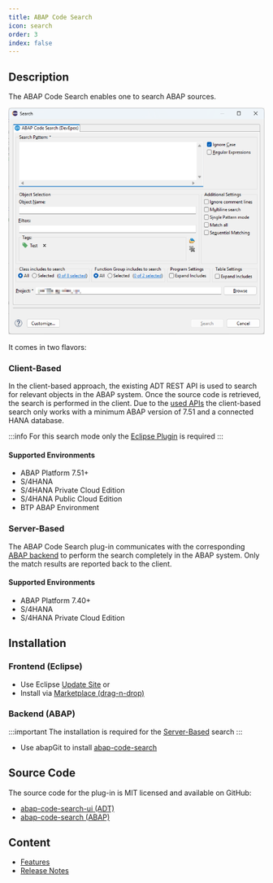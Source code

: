 ```yaml
---
title: ABAP Code Search
icon: search
order: 3
index: false
---
```


## Description

The ABAP Code Search enables one to search ABAP sources.

![Code Search Dialog](./img/search-dialog.png)

It comes in two flavors:

### Client-Based

In the client-based approach, the existing ADT REST API is used to search for relevant objects in the ABAP system. Once the source code is retrieved, the search is performed in the client. Due to the [used APIs](https://help.sap.com/docs/abap-cloud/abap-development-tools-user-guide/abap-repository-trees-concept?locale=en-US) the client-based search only works with a minimum ABAP version of 7.51 and a connected HANA database.

:::info
For this search mode only the [Eclipse Plugin](#frontend-eclipse) is required
:::

#### Supported Environments

- ABAP Platform 7.51+
- S/4HANA
- S/4HANA Private Cloud Edition
- S/4HANA Public Cloud Edition
- BTP ABAP Environment

### Server-Based

The ABAP Code Search plug-in communicates with the corresponding [ABAP backend](#backend-abap) to perform the search completely in the ABAP system. Only the match results are reported back to the client.

#### Supported Environments

- ABAP Platform 7.40+
- S/4HANA
- S/4HANA Private Cloud Edition

## Installation

### Frontend (Eclipse)

- Use Eclipse [Update Site](https://eclipse.devepos.com/latest) or
- Install via [Marketplace (drag-n-drop)](https://marketplace.eclipse.org/marketplace-client-intro?mpc_install=5507008)

### Backend (ABAP)

:::important
The installation is required for the [Server-Based](#server-based) search
:::

- Use abapGit to install [abap-code-search](https://github.com/DevEpos/abap-code-search-tools)

## Source Code

The source code for the plug-in is MIT licensed and available on GitHub:

- [abap-code-search-ui (ADT)](https://github.com/DevEpos/eclipse-adt-plugins/tree/main/features/code-search)
- [abap-code-search (ABAP)](https://github.com/DevEpos/abap-code-search-tools)

## Content

- [Features](features/)
- [Release Notes](release-notes/)
